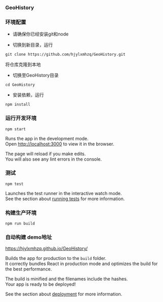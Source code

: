 ### GeoHistory

### 环境配置
- 请确保你已经安装git和node

- 切换到新目录，运行
```
git clone https://github.com/hjylxmhzq/GeoHistory.git
```
将仓库克隆到本地

- 切换至GeoHistory目录
```
cd GeoHistory
```

- 安装依赖，运行
```
npm install
```


### 运行开发环境
```
npm start
```

Runs the app in the development mode.<br>
Open [http://localhost:3000](http://localhost:3000) to view it in the browser.

The page will reload if you make edits.<br>
You will also see any lint errors in the console.

### 测试
```
npm test
```

Launches the test runner in the interactive watch mode.<br>
See the section about [running tests](https://facebook.github.io/create-react-app/docs/running-tests) for more information.

### 构建生产环境
```
npm run build
```

### 自动构建 demo地址
https://hjylxmhzq.github.io/GeoHistory/

Builds the app for production to the `build` folder.<br>
It correctly bundles React in production mode and optimizes the build for the best performance.

The build is minified and the filenames include the hashes.<br>
Your app is ready to be deployed!

See the section about [deployment](https://facebook.github.io/create-react-app/docs/deployment) for more information.

